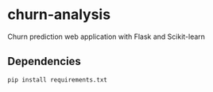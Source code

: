 # churn-analysis
Churn prediction web application with Flask and Scikit-learn

## Dependencies
 ``` pip install requirements.txt  ```
